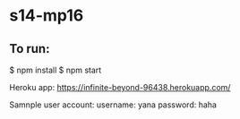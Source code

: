# s14-mp16
## To run:
$ npm install
$ npm start

Heroku app:
https://infinite-beyond-96438.herokuapp.com/

Samnple user account:
username: yana
password: haha
